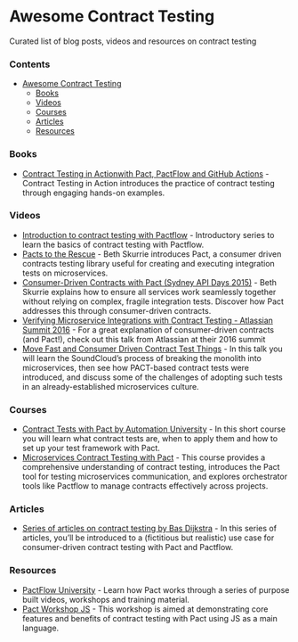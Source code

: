 # Awesome Contract Testing
Curated list of blog posts, videos and resources on contract testing

### Contents
- [Awesome Contract Testing](#awesome-contract-testing)
  - [Books](#books)
  - [Videos](#videos)
  - [Courses](#courses)
  - [Articles](#articles)
  - [Resources](#resources)

### Books
* [Contract Testing in Actionwith Pact, PactFlow and GitHub Actions](https://www.manning.com/books/contract-testing-in-action) - Contract Testing in Action introduces the practice of contract testing through engaging hands-on examples. 

### Videos
* [Introduction to contract testing with Pactflow](https://www.youtube.com/playlist?list=PLwy9Bnco-IpfZ72VQ7hce8GicVZs7nm0i) - Introductory series to learn the basics of contract testing with Pactflow. 
* [Pacts to the Rescue](https://www.infoq.com/presentations/pact/) - Beth Skurrie introduces Pact, a consumer driven contracts testing library useful for creating and executing integration tests on microservices.
* [Consumer-Driven Contracts with Pact (Sydney API Days 2015)](https://www.slideshare.net/slideshow/pact-44565612/44565612) - Beth Skurrie explains how to ensure all services work seamlessly together without relying on complex, fragile integration tests. Discover how Pact addresses this through consumer-driven contracts.
* [Verifying Microservice Integrations with Contract Testing - Atlassian Summit 2016](https://www.youtube.com/watch?v=-6x6XBDf9sQ) - For a great explanation of consumer-driven contracts (and Pact!), check out this talk from Atlassian at their 2016 summit
* [Move Fast and Consumer Driven Contract Test Things](https://speakerdeck.com/alonpeer/move-fast-and-consumer-driven-contract-test-things) - In this talk you will learn the SoundCloud’s process of breaking the monolith into microservices, then see how PACT-based contract tests were introduced, and discuss some of the challenges of adopting such tests in an already-established microservices culture.

### Courses
* [Contract Tests with Pact by Automation University](https://testautomationu.applitools.com/pact-contract-tests/) - In this short course you will learn what contract tests are, when to apply them and how to set up your test framework with Pact.
* [Microservices Contract Testing with Pact](https://www.udemy.com/course/microservices-contract-testing-with-pact) - This course provides a comprehensive understanding of contract testing, introduces the Pact tool for testing microservices communication, and explores orchestrator tools like Pactflow to manage contracts effectively across projects.

### Articles
* [Series of articles on contract testing by Bas Dijkstra](https://www.ontestautomation.com/an-introduction-to-contract-testing-part-1-meet-the-players/) - In this series of articles, you’ll be introduced to a (fictitious but realistic) use case for consumer-driven contract testing with Pact and Pactflow.

### Resources
* [PactFlow University](https://docs.pactflow.io/docs/workshops) - Learn how Pact works through a series of purpose built videos, workshops and training material.
* [Pact Workshop JS](https://github.com/pact-foundation/pact-workshop-js/) - This workshop is aimed at demonstrating core features and benefits of contract testing with Pact using JS as a main language.
